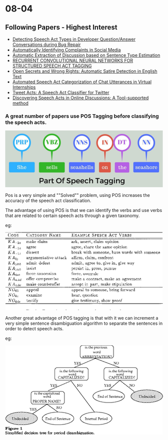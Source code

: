 # 08-04

## Following Papers - Highest Interest

* [Detecting Speech Act Types in Developer Question/Answer Conversations during Bug Repair](papers/BugRepairSpeechActs.pdf)
* [Automatically Identifying Complaints in Social Media](papers/ComplaintsSocialMedia.pdf)
* [Automatic Extraction of Discussion based on Sentence Type Estimation](papers/ExtractionOfDiscussion.pdf)
* [RECURRENT CONVOLUTIONAL NEURAL NETWORKS FOR STRUCTURED SPEECH ACT TAGGING](papers/RecurrentCNNStructuredSATagging.pdf)
* [Open Secrets and Wrong Rights: Automatic Satire Detection in English Text](papers/SatireDetectionSpeechAct.pdf)
* [Automated Speech Act Categorization of Chat Utterances in Virtual Internships](papers/SpeechActInChat.pdf)
* [Tweet Acts: A Speech Act Classifier for Twitter](papers/SpeechActTwitter.pdf)
* [Discovering Speech Acts in Online Discussions: A Tool-supported method](papers/SpeechActsOnline.pdf)


### A great number of papers use POS Tagging before classifying the speech acts.

![pos](img/pos-title.jpg "POS")

Pos is a very simple and ""Solved"" problem, using POS increases the accuracy of the speech act classification.

The advantage of using POS is that we can identify the verbs and use verbs that are related to certain speech acts through a given taxonomy.

eg:

![sav](img/speechactverb.png "Taxonomy")

Another great advantage of POS tagging is that with it we can increment a very simple sentence disambiguation algorithm to separate the sentences in order to detect speech acts.

eg:

![period disambiguation](img/perioddisambiguation.png "Sentence Disambiguation")
